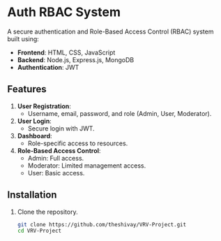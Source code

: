 # Auth RBAC System

A secure authentication and Role-Based Access Control (RBAC) system built using:
- **Frontend**: HTML, CSS, JavaScript
- **Backend**: Node.js, Express.js, MongoDB
- **Authentication**: JWT

## Features
1. **User Registration**:
   - Username, email, password, and role (Admin, User, Moderator).
2. **User Login**:
   - Secure login with JWT.
3. **Dashboard**:
   - Role-specific access to resources.
4. **Role-Based Access Control**:
   - Admin: Full access.
   - Moderator: Limited management access.
   - User: Basic access.

## Installation
1. Clone the repository.
   ```bash
   git clone https://github.com/theshivay/VRV-Project.git
   cd VRV-Project
